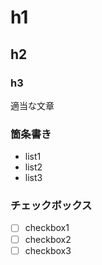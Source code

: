 # h1

## h2

### h3

適当な文章

### 箇条書き

- list1
- list2
- list3

### チェックボックス

- [ ] checkbox1
- [ ] checkbox2
- [ ] checkbox3
